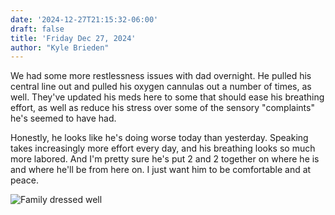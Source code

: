 ```yaml
---
date: '2024-12-27T21:15:32-06:00'
draft: false
title: 'Friday Dec 27, 2024'
author: "Kyle Brieden"
---
```


We had some more restlessness issues with dad overnight. He pulled his central line out and pulled his oxygen cannulas out a number of times, as well. They've updated his meds here to some that should ease his breathing effort, as well as reduce his stress over some of the sensory "complaints" he's seemed to have had. 

Honestly, he looks like he's doing worse today than yesterday. Speaking takes increasingly more effort every day, and his breathing looks so much more labored. And I'm pretty sure he's put 2 and 2 together on where he is and where he'll be from here on. I just want him to be comfortable and at peace.

![Family dressed well](/family2.jpg "The Family Dressed Nicely")
